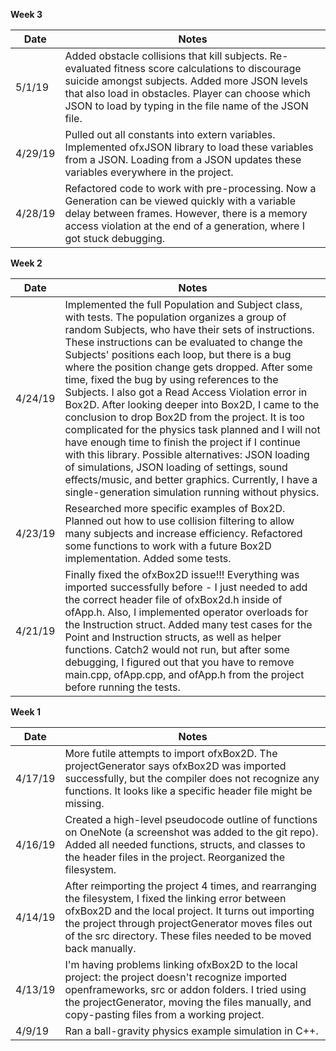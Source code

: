 **Week 3**

| Date    | Notes                                                        |
| ------- | ------------------------------------------------------------ |
| 5/1/19  | Added obstacle collisions that kill subjects. Re-evaluated fitness score calculations to discourage suicide amongst subjects. Added more JSON levels that also load in obstacles. Player can choose which JSON to load by typing in the file name of the JSON file. |
| 4/29/19 | Pulled out all constants into extern variables. Implemented ofxJSON library to load these variables from a JSON. Loading from a JSON updates these variables everywhere in the project. |
| 4/28/19 | Refactored code to work with pre-processing. Now a Generation can be viewed quickly with a variable delay between frames. However, there is a memory access violation at the end of a generation, where I got stuck debugging. |

**Week 2**

| Date    | Notes                                                        |
| ------- | ------------------------------------------------------------ |
| 4/24/19 | Implemented the full Population and Subject class, with tests. The population organizes a group of random Subjects, who have their sets of instructions. These instructions can be evaluated to change the Subjects' positions each loop, but there is a bug where the position change gets dropped. After some time, fixed the bug by using references to the Subjects. I also got a Read Access Violation error in Box2D. After looking deeper into Box2D, I came to the conclusion to drop Box2D from the project. It is too complicated for the physics task planned and I will not have enough time to finish the project if I continue with this library. Possible alternatives: JSON loading of simulations, JSON loading of settings, sound effects/music, and better graphics. Currently, I have a single-generation simulation running without physics. |
| 4/23/19 | Researched more specific examples of Box2D. Planned out how to use collision filtering to allow many subjects and increase efficiency.  Refactored some functions to work with a future Box2D implementation. Added some tests. |
| 4/21/19 | Finally fixed the ofxBox2D issue!!! Everything was imported successfully before - I just needed to add the correct header file of ofxBox2d.h inside of ofApp.h. Also, I implemented operator overloads for the Instruction struct. Added many test cases for the Point and Instruction structs, as well as helper functions. Catch2 would not run, but after some debugging, I figured out that you have to remove main.cpp, ofApp.cpp, and ofApp.h from the project before running the tests. |

**Week 1**

| Date    | Notes                                                        |
| ------- | ------------------------------------------------------------ |
| 4/17/19 | More futile attempts to import ofxBox2D. The projectGenerator says ofxBox2D was imported successfully, but the compiler does not recognize any functions. It looks like a specific header file might be missing. |
| 4/16/19 | Created a high-level pseudocode outline of functions on OneNote (a screenshot was added to the git repo). Added all needed functions, structs, and classes to the header files in the project. Reorganized the filesystem. |
| 4/14/19 | After reimporting the project 4 times, and rearranging the filesystem, I fixed the linking error between ofxBox2D and the local project. It turns out importing the project through projectGenerator moves files out of the src directory. These files needed to be moved back manually. |
| 4/13/19 | I'm having problems linking ofxBox2D to the local project: the project doesn't recognize imported openframeworks, src or addon folders. I tried using the projectGenerator, moving the files manually, and copy-pasting files from a working project. |
| 4/9/19  | Ran a ball-gravity physics example simulation in C++.        |
